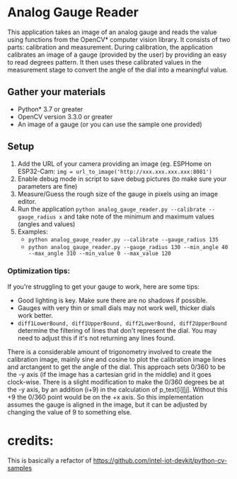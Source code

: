 # Analog Gauge Reader

This application takes an image of an analog gauge and reads the value using functions from the OpenCV\* computer vision library.
It consists of two parts: calibration and measurement.  During calibration, the application calibrates an image 
of a gauge (provided by the user) by providing an easy to read degrees pattern.  It then uses these 
calibrated values in the measurement stage to convert the angle of the dial into a meaningful value.

## Gather your materials
  *	Python\* 3.7 or greater
  * OpenCV version 3.3.0 or greater
  *	An image of a gauge (or you can use the sample one provided)

## Setup
1. Add the URL of your camera providing an image (eg. ESPHome on ESP32-Cam: `img = url_to_image('http://xxx.xxx.xxx.xxx:8081')` 
2. Enable debug mode in script to save debug pictures (to make sure your parameters are fine)
3. Measure/Guess the rough size of the gauge in pixels using an image editor.
4. Run the application `python analog_gauge_reader.py --calibrate --gauge_radius x` and take note of the minimum and maximum values (angles and values) 
5. Examples: 
   - `python analog_gauge_reader.py --calibrate --gauge_radius 135`
   - `python analog_gauge_reader.py --gauge_radius 130 --min_angle 40 --max_angle 310 --min_value 0 --max_value 120`

### Optimization tips:
If you're struggling to get your gauge to work, here are some tips:
* Good lighting is key.  Make sure there are no shadows if possible.
* Gauges with very thin or small dials may not work well, thicker dials work better.
* `diff1LowerBound, diff1UpperBound, diff2LowerBound, diff2UpperBound` determine the filtering of lines that don't represent the dial.  You may need to adjust this if it's not returning any lines found.


There is a considerable amount of trigonometry involved to create the calibration image, mainly sine and cosine to plot the calibration image lines and arctangent to get the angle of the dial.  This approach sets 0/360 to be the -y axis (if the image has a cartesian grid in the middle) and it goes clock-wise. There is a slight modification to make the 0/360 degrees be at the -y axis, by an addition (i+9) in the calculation of p_text[i][j]. Without this +9 the 0/360 point would be on the +x axis.  So this
implementation assumes the gauge is aligned in the image, but it can be adjusted by changing the value of 9 to something else.

# credits:
This is basically a refactor of https://github.com/intel-iot-devkit/python-cv-samples
